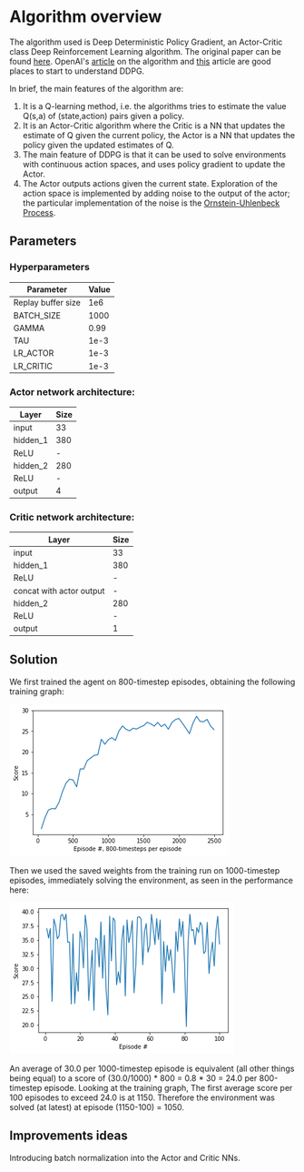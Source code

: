 # Algorithm overview
The algorithm used is Deep Deterministic Policy Gradient, an Actor-Critic class Deep Reinforcement Learning algorithm. The original paper can be found [here](). OpenAI's [article](https://spinningup.openai.com/en/latest/algorithms/ddpg.html) on the algorithm and [this](https://towardsdatascience.com/deep-deterministic-policy-gradients-explained-2d94655a9b7b) article are good places to start to understand DDPG.

In brief, the main features of the algorithm are:

1. It is a Q-learning method, i.e. the algorithms tries to estimate the value Q(s,a) of (state,action) pairs given a policy.
2. It is an Actor-Critic algorithm where the Critic is a NN that updates the estimate of Q given the current policy, the Actor is a NN that updates the policy given the updated estimates of Q.
3. The main feature of DDPG is that it can be used to solve environments with continuous action spaces, and uses policy gradient to update the Actor.
4. The Actor outputs actions given the current state. Exploration of the action space is implemented by adding noise to the output of the actor; the particular implementation of the noise is the [Ornstein-Uhlenbeck Process](https://en.wikipedia.org/wiki/Ornstein%E2%80%93Uhlenbeck_process).

## Parameters
### Hyperparameters
| Parameter | Value|
| --- | --- |
| Replay buffer size | 1e6 |
| BATCH_SIZE | 1000 |        
| GAMMA | 0.99 |           
| TAU | 1e-3 |             
| LR_ACTOR | 1e-3 |        
| LR_CRITIC | 1e-3 |       


### Actor network architecture:
| Layer | Size |
| --- | --- |
| input | 33 |
| hidden_1 | 380 |
| ReLU | - |
| hidden_2 | 280 |
| ReLU | - |
| output | 4 |


### Critic network architecture:
| Layer | Size |
| --- | --- |
| input | 33 |
| hidden_1 | 380 |
| ReLU | - |
| concat with actor output | - |
| hidden_2 | 280 |
| ReLU | - |
| output | 1 |


## Solution
We first trained the agent on 800-timestep episodes, obtaining the following training graph:


![Training](trainingplot.png)   

Then we used the saved weights from the training run on 1000-timestep episodes, immediately solving the environment, as seen in the performance here:

![Solved](solvedplot.png)  

An average of 30.0 per 1000-timestep episode is equivalent (all other things being equal) to a score of (30.0/1000) * 800 = 0.8 * 30 = 24.0 per 800-timestep episode.
Looking at the training graph, The first average score per 100 episodes to exceed 24.0 is at 1150. Therefore the environment was solved (at latest) at episode (1150-100) = 1050.

## Improvements ideas

Introducing batch normalization into the Actor and Critic NNs.
